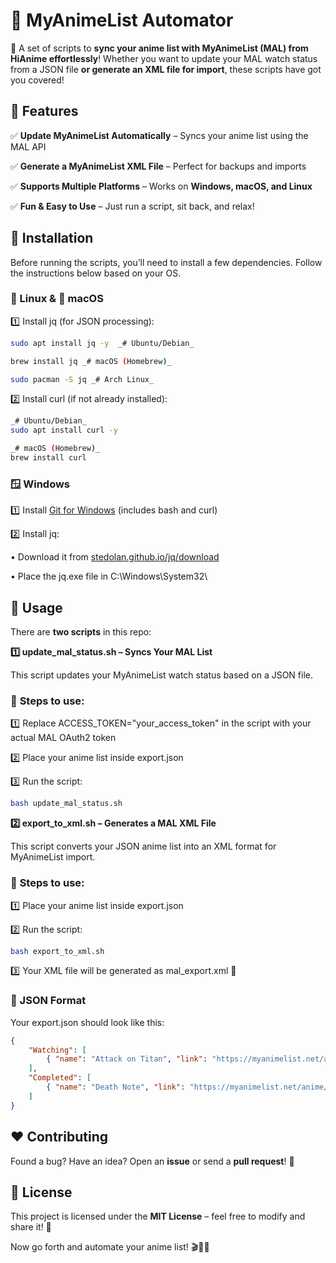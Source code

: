 # **🎥 MyAnimeList Automator**

🚀 A set of scripts to **sync your anime list with MyAnimeList (MAL) from HiAnime effortlessly**! Whether you want to update your MAL watch status from a JSON file **or generate an XML file for import**, these scripts have got you covered!



## **📌 Features**


✅ **Update MyAnimeList Automatically** – Syncs your anime list using the MAL API

✅ **Generate a MyAnimeList XML File** – Perfect for backups and imports

✅ **Supports Multiple Platforms** – Works on **Windows, macOS, and Linux**

✅ **Fun & Easy to Use** – Just run a script, sit back, and relax!


## **🔧 Installation**


Before running the scripts, you’ll need to install a few dependencies. Follow the instructions below based on your OS.



### **🐧 Linux & 🍎 macOS**



1️⃣ Install jq (for JSON processing):


```sh
sudo apt install jq -y  _# Ubuntu/Debian_

brew install jq _# macOS (Homebrew)_

sudo pacman -S jq _# Arch Linux_
```


2️⃣ Install curl (if not already installed):


```sh
_# Ubuntu/Debian_
sudo apt install curl -y

_# macOS (Homebrew)_
brew install curl
```


### **🪟 Windows**


1️⃣ Install [Git for Windows](https://gitforwindows.org/) (includes bash and curl)


2️⃣ Install jq:

•  Download it from [stedolan.github.io/jq/download](https://stedolan.github.io/jq/download)

•  Place the jq.exe file in C:\Windows\System32\


## **🚀 Usage**


There are **two scripts** in this repo:


**1️⃣ update_mal_status.sh – Syncs Your MAL List**

This script updates your MyAnimeList watch status based on a JSON file.


### 📌 **Steps to use:**

1️⃣ Replace ACCESS_TOKEN="your_access_token" in the script with your actual MAL OAuth2 token

2️⃣ Place your anime list inside export.json

3️⃣ Run the script:


```sh
bash update_mal_status.sh
```


**2️⃣ export_to_xml.sh – Generates a MAL XML File**



This script converts your JSON anime list into an XML format for MyAnimeList import.



### 📌 **Steps to use:**

1️⃣ Place your anime list inside export.json

2️⃣ Run the script:


```sh
bash export_to_xml.sh
```


3️⃣ Your XML file will be generated as mal_export.xml 🎉



### **📜 JSON Format**



Your export.json should look like this:


```json
{
    "Watching": [
        { "name": "Attack on Titan", "link": "https://myanimelist.net/anime/16498" }
    ],
    "Completed": [
        { "name": "Death Note", "link": "https://myanimelist.net/anime/1535" }
    ]
}
```


## **❤️ Contributing**



Found a bug? Have an idea? Open an **issue** or send a **pull request**! 🚀



## **📜 License**


This project is licensed under the **MIT License** – feel free to modify and share it! 🎉

Now go forth and automate your anime list! 🎬🍿🚀